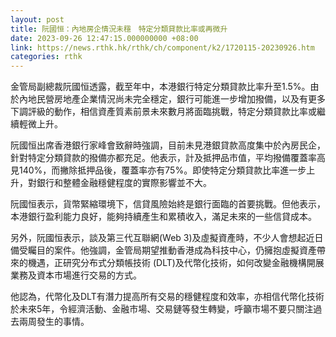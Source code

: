 ```yaml
---
layout: post
title: 阮國恒：內地房企情況未穩　特定分類貸款比率或再微升
date: 2023-09-26 12:47:15.000000000 +08:00
link: https://news.rthk.hk/rthk/ch/component/k2/1720115-20230926.htm
categories: rthk
---
```


金管局副總裁阮國恒透露，截至年中，本港銀行特定分類貸款比率升至1.5%。由於內地民營房地產企業情況尚未完全穩定，銀行可能進一步增加撥備，以及有更多下調評級的動作，相信資產質素前景未來數月將面臨挑戰，特定分類貸款比率或繼續輕微上升。

阮國恒出席香港銀行家峰會致辭時強調，目前未見港銀貸款高度集中於內房民企，針對特定分類貸款的撥備亦都充足。他表示，計及抵押品市值，平均撥備覆蓋率高見140%，而撇除抵押品後，覆蓋率亦有75%。即使特定分類貸款比率進一步上升，對銀行和整體金融穩健程度的實際影響並不大。

阮國恒表示，貨幣緊縮環境下，信貸風險始終是銀行面臨的首要挑戰。但他表示，本港銀行盈利能力良好，能夠持續產生和累積收入，滿足未來的一些信貸成本。

另外，阮國恒表示，談及第三代互聯網(Web 3)及虛擬資產時，不少人會想起近日備受矚目的案件。他強調，金管局期望推動香港成為科技中心，仍擁抱虛擬資產帶來的機遇，正研究分布式分類帳技術 (DLT)及代幣化技術，如何改變金融機構開展業務及資本市場進行交易的方式。

他認為，代幣化及DLT有潛力提高所有交易的穩健程度和效率，亦相信代幣化技術於未來5年，令經濟活動、金融市場、交易鏈等發生轉變，呼籲市場不要只關注過去兩周發生的事情。
